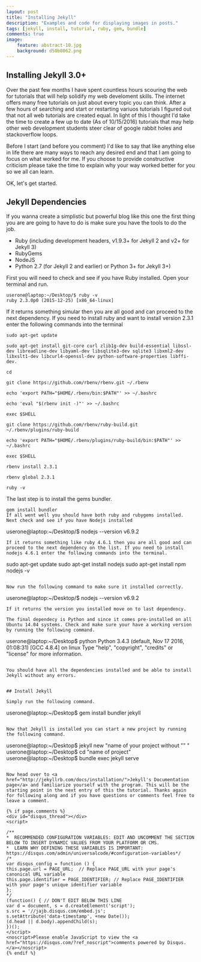```yaml
---
layout: post
title: "Installing Jekyll"
description: "Examples and code for displaying images in posts."
tags: [jekyll, install, tuturial, ruby, gem, bundle]
comments: true
image:
    feature: abstract-10.jpg
    background: d50b0862.png
---
```


## Installing Jekyll 3.0+

Over the past few months I have spent countless hours scouring the web for tutorials that will help solidify my web develoment skills. The internet offers many free tutorials on just about every topic you can think.  After a few hours of searching and start or restarting variuos tutorials I figured out that not all web tutorials are created equal.  In light of this I thought I'd take the time to create a few up to date (As of 10/15/2016) tutorials that may help other web development students steer clear of google rabbit holes and stackoverflow loops.  

Before I start (and before you comment) I'd like to say that like anything else in life there are many ways to reach any desired end and that I am going to focus on what worked for me. If you choose to provide constructive criticism please take the time to explain why your way worked better for you so we all can learn. 

 OK, let's get started.


## Jekyll Dependencies 

If you wanna create a simplistic but powerful blog like this one the first thing you are are going to have to do is make sure you have the tools to do the job.

* Ruby (including development headers, v1.9.3+ for Jekyll 2 and v2+ for Jekyll 3)
* RubyGems
* NodeJS 
* Python 2.7 (for Jekyll 2 and earlier) or Python 3+ for Jekyll 3+)

First you will need to check and see if you have Ruby installed. Open your terminal and run.

```
userone@laptop:~/Desktop/$ ruby -v
ruby 2.3.0p0 (2015-12-25) [x86_64-linux]

```
If it returns something simular then you are all good and can proceed to the next dependency. If you need to install ruby and want to install version 2.3.1 enter the following commands into the terminal

```
sudo apt-get update

sudo apt-get install git-core curl zlib1g-dev build-essential libssl-dev libreadline-dev libyaml-dev libsqlite3-dev sqlite3 libxml2-dev libxslt1-dev libcurl4-openssl-dev python-software-properties libffi-dev.

cd

git clone https://github.com/rbenv/rbenv.git ~/.rbenv

echo 'export PATH="$HOME/.rbenv/bin:$PATH"' >> ~/.bashrc

echo 'eval "$(rbenv init -)"' >> ~/.bashrc

exec $SHELL

git clone https://github.com/rbenv/ruby-build.git ~/.rbenv/plugins/ruby-build

echo 'export PATH="$HOME/.rbenv/plugins/ruby-build/bin:$PATH"' >> ~/.bashrc

exec $SHELL

rbenv install 2.3.1

rbenv global 2.3.1

ruby -v
```

The last step is to install the gems bundler.
```
gem install bundler
If all went well you should have both ruby and rubygems installed. Next check and see if you have Nodejs installed

```
userone@laptop:~/Desktop/$ nodejs --version
v6.9.2

```
If it returns something like ruby 4.6.1 then you are all good and can proceed to the next dependency on the list. If you need to install nodejs 4.6.1 enter the following commands into the terminal.

```
sudo apt-get update
sudo apt-get install nodejs
sudo apt-get install npm
nodejs -v
```

Now run the following command to make sure it installed correctly.

```
userone@laptop:~/Desktop/$ nodejs --version
v6.9.2
```
If it returns the version you installed move on to last dependency.

The final dependecy is Python and since it comes pre-installed on all Ubuntu 14.04 systems. Check and make sure your have a working version by running the following command.

```
userone@laptop:~/Desktop$ python
Python 3.4.3 (default, Nov 17 2016, 01:08:31) 
[GCC 4.8.4] on linux
Type "help", "copyright", "credits" or "license" for more information.
>>> 
```

You should have all the dependencies installed and be able to install Jekyll without any errors.


## Install Jekyll

Simply run the following command.

```
userone@laptop:~/Desktop$ gem install bundler jekyll
```

Now that Jekyll is installed you can start a new project by running the following command.

```
userone@laptop:~/Desktop$ jekyll new "name of your project without "" "
userone@laptop:~/Desktop$ cd "name of project"
userone@laptop:~/Desktop$ bundle exec jekyll serve
```

Now head over to <a href="http://jekyllrb.com/docs/installation/">Jekyll's Documentation page</a> and familiarize yourself with the program. This will be the starting point in the next entry of this the tutorial. Thanks again for following along and if you have questions or comments feel free to leave a comment.

{% if page.comments %}
<div id="disqus_thread"></div>
<script>

/**
*  RECOMMENDED CONFIGURATION VARIABLES: EDIT AND UNCOMMENT THE SECTION BELOW TO INSERT DYNAMIC VALUES FROM YOUR PLATFORM OR CMS.
*  LEARN WHY DEFINING THESE VARIABLES IS IMPORTANT: https://disqus.com/admin/universalcode/#configuration-variables*/
/*
var disqus_config = function () {
this.page.url = PAGE_URL;  // Replace PAGE_URL with your page's canonical URL variable
this.page.identifier = PAGE_IDENTIFIER; // Replace PAGE_IDENTIFIER with your page's unique identifier variable
};
*/
(function() { // DON'T EDIT BELOW THIS LINE
var d = document, s = d.createElement('script');
s.src = '//jajb.disqus.com/embed.js';
s.setAttribute('data-timestamp', +new Date());
(d.head || d.body).appendChild(s);
})();
</script>
<noscript>Please enable JavaScript to view the <a href="https://disqus.com/?ref_noscript">comments powered by Disqus.</a></noscript>
{% endif %}



